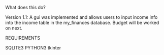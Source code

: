 What does this do?

Version 1.1:
    A gui was implemented and allows users to input income info into the income table in the my_finances database. Budget will be worked on next.

REQUIREMENTS

SQLITE3
PYTHON3
tkinter
